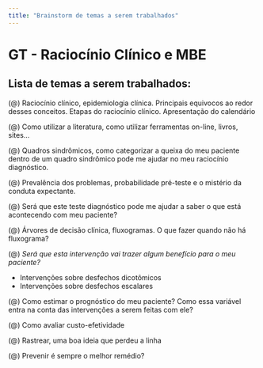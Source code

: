 ```yaml
---
title: "Brainstorm de temas a serem trabalhados"
---
```



# GT - Raciocínio Clínico e MBE  


## Lista de temas a serem trabalhados:  



(@)  Raciocínio clínico, epidemiologia clínica. Principais equivocos ao redor desses conceitos. Etapas do raciocínio clínico. Apresentação do calendário

(@)  Como utilizar a literatura, como utilizar ferramentas on-line, livros, sites...

(@)  Quadros sindrômicos, como categorizar a queixa do meu paciente dentro de um quadro sindrômico pode me ajudar no meu raciocínio diagnóstico.

(@)  Prevalência dos problemas, probabilidade pré-teste e o mistério da conduta expectante.

(@)  Será que este teste diagnóstico pode me ajudar a saber o que está acontecendo com meu paciente?

(@)  Árvores de decisão clínica, fluxogramas. O que fazer quando não há fluxograma?

(@)  *Será que esta intervenção vai trazer algum benefício para o meu paciente?* 

+ Intervenções sobre desfechos dicotômicos
+ Intervenções sobre desfechos escalares

(@)  Como estimar o prognóstico do meu paciente? Como essa variável entra na conta das intervenções a serem feitas com ele?

(@)  Como avaliar custo-efetividade

(@) Rastrear, uma boa ideia que perdeu a linha

(@) Prevenir é sempre o melhor remédio?
